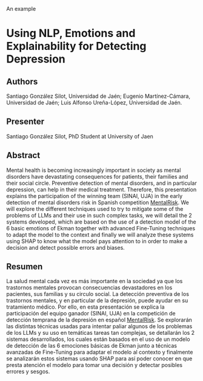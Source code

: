 An example

# Using NLP, Emotions and Explainability for Detecting Depression

## Authors

Santiago González Silot, Universidad de Jaén; Eugenio Martínez-Cámara, Universidad de Jaén; Luis Alfonso Ureña-López, Universidad de Jaén.
  
## Presenter
Santiago González Silot, PhD Student at University of Jaen
  
## Abstract
Mental health is becoming increasingly important in society as mental disorders have devastating consequences for patients, their families and their social circle.
Preventive detection of mental disorders, and in particular depression, can help in their medical treatment. Therefore, this presentation explains the participation of the winning team (SINAI, UJA) in the early detection of mental disorders risk in Spanish competition [MentalRisk](https://sites.google.com/view/mentalriskes).
We will explore the different techniques used to try to mitigate some of the problems of LLMs and their use in such complex tasks, we will detail the 2 systems developed, which are based on the use of a detection model of the 6 basic emotions of Ekman together with advanced Fine-Tuning techniques to adapt the model to the context and finally we will analyze these systems using SHAP to know what the model pays attention to in order to make a decision and detect possible errors and biases.

## Resumen
La salud mental cada vez es más importante en la sociedad ya que los trastornos mentales provocan consecuencias devastadores en los pacientes, sus familias y su circulo social.
La detección preventiva de los trastornos mentales, y en particular de la depresión, puede ayudar en su tratamiento médico. Por ello, en esta presentación se explica la participación del equipo ganador (SINAI, UJA) en la competición de detección temprana de la depresión en español [MentalRisk](https://sites.google.com/view/mentalriskes).
Se explorarán las distintas técnicas usadas para intentar paliar algunos de los problemas de los LLMs y su uso en temáticas tareas tan complejas, se detallarán los 2 sistemas desarrollados, los cuales están basados en el uso de un modelo de detección de las 6 emociones básicas de Ekman junto a técnicas avanzadas de Fine-Tuning para adaptar el modelo al contexto y finalmente se analizarán estos sistemas usando SHAP para así poder conocer en que presta atención el modelo para tomar una decisión y detectar posibles errores y sesgos.                                                                                                                                                                                                                                                                           
